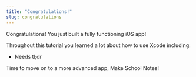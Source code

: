 ```yaml
---
title: "Congratulations!"
slug: congratulations
---
```


Congratulations! You just built a fully functioning iOS app!

Throughout this tutorial you learned a lot about how to use Xcode including:

* Needs tl;dr

Time to move on to a more advanced app, Make School Notes!

